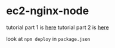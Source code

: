 # ec2-nginx-node
tutorial part 1 is [here](https://hackernoon.com/tutorial-creating-and-managing-a-node-js-server-on-aws-part-1-d67367ac5171#.lp8t5xwsc)
tutorial part 2 is [here](https://hackernoon.com/tutorial-creating-and-managing-a-node-js-server-on-aws-part-2-5fbdea95f8a1#.ockf4xo9z)

look at `npm deploy` in `package.json`


